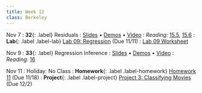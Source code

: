 ```yaml
---
title: Week 12
class: Berkeley
---
```

Nov 7
: **32**{: .label} Residuals
  : [Slides](https://docs.google.com/presentation/d/1laY9G1eEuHPpRmCaJvJ17X0iDVFpgEJCvRQVX7PasQk/edit?usp=sharing) &#8226; [Demos](https://data8.datahub.berkeley.edu/hub/user-redirect/git-pull?repo=https%3A%2F%2Fgithub.com%2Fdata-8%2Fmaterials-fa22&urlpath=tree%2Fmaterials-fa22%2Flec%2Flec32.ipynb&branch=main) &#8226; [Video](https://youtu.be/mEH7FCvHBHo)
: *Reading:* [15.5](https://inferentialthinking.com/chapters/15/5/Visual_Diagnostics.html), [15.6](https://inferentialthinking.com/chapters/15/6/Numerical_Diagnostics.html)
: **Lab**{: .label .label-lab} [Lab 09: Regression](https://data8.datahub.berkeley.edu/hub/user-redirect/git-pull?repo=https%3A%2F%2Fgithub.com%2Fdata-8%2Fmaterials-fa22&urlpath=retro%2Ftree%2Fmaterials-fa22%2Fmaterials%2Ffa22%2Flab%2Flab09%2Flab09.ipynb&branch=main) (Due 11/11)
  : [Lab 09 Worksheet](https://drive.google.com/file/d/1bmVcXVBnSgfBLm1RGi5AWPZtOtizMTzq/view?usp=sharing)

Nov 9
: **33**{: .label} Regression Inference
  : [Slides](https://docs.google.com/presentation/d/1Tlfu9jM08dvelNVLy4xTJVtBK5EGF-sTHiTn82avntA/edit?usp=sharing) &#8226; [Demos](https://data8.datahub.berkeley.edu/hub/user-redirect/git-pull?repo=https%3A%2F%2Fgithub.com%2Fdata-8%2Fmaterials-fa22&urlpath=tree%2Fmaterials-fa22%2Flec%2Flec33.ipynb&branch=main) &#8226; [Video](https://youtu.be/h-mNdNwO1tU)
: *Reading:* [16](https://inferentialthinking.com/chapters/16/Inference_for_Regression.html)

Nov 11
: Holiday: No Class
: **Homework**{: .label .label-homework} [Homework 11](https://data8.datahub.berkeley.edu/hub/user-redirect/git-pull?repo=https%3A%2F%2Fgithub.com%2Fdata-8%2Fmaterials-fa22&urlpath=tree%2Fmaterials-fa22%2Fmaterials%2Ffa22%2Fhw%2Fhw11%2Fhw11.ipynb&branch=main) (Due 11/18)
: **Project**{: .label .label-project} [Project 3: Classifying Movies](https://data8.datahub.berkeley.edu/hub/user-redirect/git-pull?repo=https%3A%2F%2Fgithub.com%2Fdata-8%2Fmaterials-fa22&urlpath=retro%2Ftree%2Fmaterials-fa22%2Fmaterials%2Ffa22%2Fproject%2Fproject3%2Fproject3.ipynb&branch=main) (Due 12/2)
